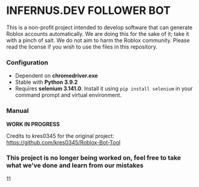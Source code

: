 # INFERNUS.DEV FOLLOWER BOT 

This is a non-profit project intended to develop software that can generate Roblox accounts automatically. We are doing this for the sake of it; take it with a pinch of salt. We do not aim to harm the Roblox community. Please read the license if you wish to use the files in this repository.

### Configuration

* Dependent on **chromedriver.exe**
* Stable with **Python 3.9.2**
* Requires **selenium 3.141.0**. Install it using `pip install selenium` in your command prompt and virtual environment.

### Manual

**WORK IN PROGRESS**

Credits to kres0345 for the original project:\
https://github.com/kres0345/Roblox-Bot-Tool




### This project is no longer being worked on, feel free to take what we've done and learn from our mistakes
11
